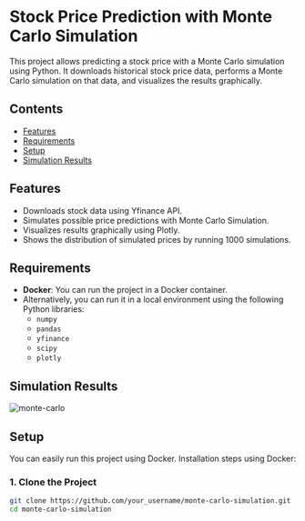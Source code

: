# Stock Price Prediction with Monte Carlo Simulation

This project allows predicting a stock price with a Monte Carlo simulation using Python. It downloads historical stock price data, performs a Monte Carlo simulation on that data, and visualizes the results graphically.

## Contents

- [Features](#features)
- [Requirements](#requirements)
- [Setup](#setup)
- [Simulation Results](#simulation-results)


## Features

- Downloads stock data using Yfinance API.
- Simulates possible price predictions with Monte Carlo Simulation.
- Visualizes results graphically using Plotly.
- Shows the distribution of simulated prices by running 1000 simulations.

## Requirements

- **Docker**: You can run the project in a Docker container.
- Alternatively, you can run it in a local environment using the following Python libraries:
  - `numpy`
  - `pandas`
  - `yfinance`
  - `scipy`
  - `plotly`

## Simulation Results
![monte-carlo](https://user-images.githubusercontent.com/111612847/228836535-11324c4b-049d-42eb-bf4d-6c7f24125c6e.png)

## Setup

You can easily run this project using Docker. Installation steps using Docker:

### 1. Clone the Project

```bash
git clone https://github.com/your_username/monte-carlo-simulation.git
cd monte-carlo-simulation



